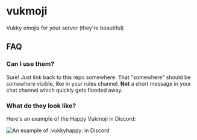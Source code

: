 # vukmoji
Vukky emojis for your server (they're beautiful)

## FAQ

### Can I use them?
Sure! Just link back to this repo somewhere.
That "somewhere" should be somewhere visible, like in your rules channel.
**Not** a short message in your chat channel which quickly gets flooded away.

### What do they look like?
Here's an example of the Happy Vukmoji in Discord:

![An example of :vukkyhappy: in Discord](https://i.imgur.com/prj4E8T.png)
